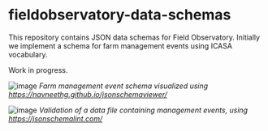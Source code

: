 # fieldobservatory-data-schemas
This repository contains JSON data schemas for Field Observatory. Initially we implement a schema for farm management events using ICASA vocabulary.

Work in progress.

![image](https://user-images.githubusercontent.com/60920087/202477076-e5a7822f-7c86-4e7e-a6cf-add2cbb38b3e.png)
*Farm management event schema visualized using https://navneethg.github.io/jsonschemaviewer/*

![image](https://user-images.githubusercontent.com/60920087/203805038-1c6a7fb6-65b9-4244-a464-3f8732480670.png)
*Validation of a data file containing management events, using https://jsonschemalint.com/*
